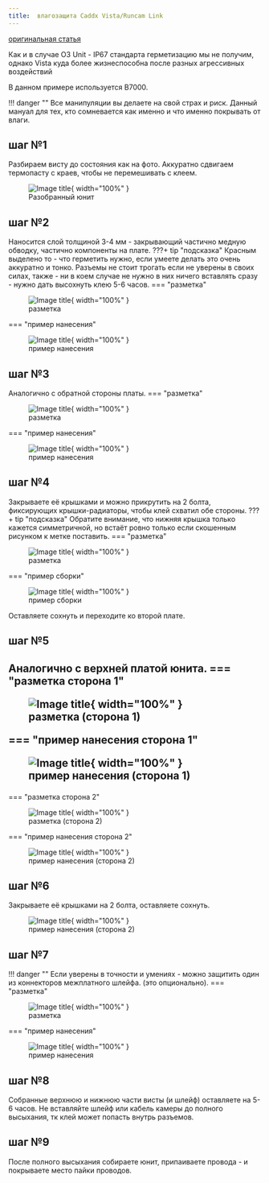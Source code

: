 ```yaml
---
title:  влагозащита Caddx Vista/Runcam Link
---
```


<a href="https://t.me/shtarkfpv/123" target="_blank">оригинальная статья</a>
 
Как и в случае О3 Unit - IP67 стандарта герметизацию мы не получим, однако Vista куда более жизнеспособна после разных агрессивных воздействий

В данном примере используется B7000.

!!! danger ""
    Все манипуляции вы делаете на свой страх и риск. Данный мануал для тех, кто сомневается как именно и что именно покрывать от влаги.

## шаг №1 

Разбираем висту до состояния как на фото. Аккуратно сдвигаем термопасту с краев, чтобы не перемешивать с клеем.
    <figure markdown="span">
    ![Image title](./images/IMG_20230525_202156.jpg){ width="100%" }
    <figcaption>Разобранный юнит</figcaption>
    </figure>

## шаг №2

Наносится слой толщиной 3-4 мм - закрывающий частично медную обводку, частично компоненты на плате. 
???+ tip "подсказка"
    Красным выделено то - что герметить нужно, если умеете делать это очень аккуратно и тонко. Разъемы не стоит трогать если не уверены в своих силах, также - ни в коем случае не нужно в них ничего вставлять сразу - нужно дать высохнуть клею 5-6 часов.
=== "разметка"
    <figure markdown="span">
        ![Image title](./images/IMG_20230525_201913_mark.jpg){ width="100%" }
        <figcaption>разметка</figcaption>
    </figure>
=== "пример нанесения"
    <figure markdown="span">
        ![Image title](./images/IMG_20230525_204306.jpg){ width="100%" }
        <figcaption>пример нанесения</figcaption>
    </figure>

## шаг №3

Аналогично с обратной стороны платы.
=== "разметка"
    <figure markdown="span">
        ![Image title](./images/IMG_20230525_201947_mark.jpg){ width="100%" }
        <figcaption>разметка</figcaption>
    </figure>
=== "пример нанесения"
    <figure markdown="span">
        ![Image title](./images/IMG_20230525_204112.jpg){ width="100%" }
        <figcaption>пример нанесения</figcaption>
    </figure>

## шаг №4

Закрываете её крышками и можно прикрутить на 2 болта, фиксирующих крышки-радиаторы, чтобы клей схватил обе стороны.
???+ tip "подсказка"
    Обратите внимание, что нижняя крышка только кажется симметричной, но встаёт ровно только если скошенным рисунком к метке поставить.
=== "разметка"    
    <figure markdown="span">
        ![Image title](./images/IMG_20230525_202436_mark.jpg){ width="100%" }
        <figcaption>разметка</figcaption>
    </figure>
=== "пример сборки"  
    <figure markdown="span">
        ![Image title](./images/IMG_20230525_204516.jpg){ width="100%" }
        <figcaption>пример сборки</figcaption>
    </figure>
Оставляете сохнуть и переходите ко второй плате.

## шаг №5

Аналогично с верхней платой юнита.
=== "разметка сторона 1"    
    <figure markdown="span">
        ![Image title](./images/IMG_20230525_202108_mark.jpg){ width="100%" }
        <figcaption>разметка (сторона 1)</figcaption>
    </figure>
=== "пример нанесения сторона 1"
    <figure markdown="span">
        ![Image title](./images/IMG_20230525_204436.jpg){ width="100%" }
        <figcaption>пример нанесения (сторона 1) </figcaption>
    </figure>
---
=== "разметка сторона 2"   
    <figure markdown="span">
        ![Image title](./images/IMG_20230525_202037_mark.jpg){ width="100%" }
        <figcaption>разметка (сторона 2)</figcaption>
    </figure>
=== "пример нанесения сторона 2"
    <figure markdown="span">
        ![Image title](./images/IMG_20230525_204412.jpg){ width="100%" }
        <figcaption>пример нанесения (сторона 2) </figcaption>
    </figure>

## шаг №6

Закрываете её крышками на 2 болта, оставляете сохнуть. 
    <figure markdown="span">
        ![Image title](./images/IMG_20230525_204516_2.jpg){ width="100%" }
        <figcaption>пример нанесения (сторона 2) </figcaption>
    </figure>

## шаг №7

!!! danger "" 
    Если уверены в точности и умениях - можно защитить один из коннекторов межплатного шлейфа. (это опционально).
=== "разметка" 
    <figure markdown="span">
        ![Image title](./images/IMG_20230525_201826_mark.jpg){ width="100%" }
        <figcaption>разметка</figcaption>
    </figure>
=== "пример нанесения"
    <figure markdown="span">
        ![Image title](./images/IMG_20230525_204330.jpg){ width="100%" }
        <figcaption>пример нанесения</figcaption>
    </figure>

## шаг №8

Собранные верхнюю и нижнюю части висты (и шлейф) оставляете на 5-6 часов. Не вставляйте шлейф или кабель камеры до полного высыхания, тк клей может попасть внутрь разъемов.

## шаг №9

После полного высыхания собираете юнит, припаиваете провода - и покрываете место пайки проводов.